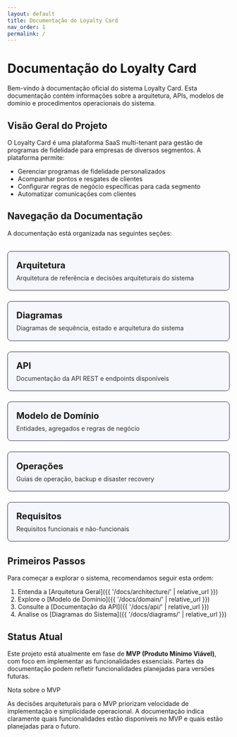 ```yaml
---
layout: default
title: Documentação do Loyalty Card
nav_order: 1
permalink: /
---
```


# Documentação do Loyalty Card

Bem-vindo à documentação oficial do sistema Loyalty Card. Esta documentação contém informações sobre a arquitetura, APIs, modelos de domínio e procedimentos operacionais do sistema.

## Visão Geral do Projeto

O Loyalty Card é uma plataforma SaaS multi-tenant para gestão de programas de fidelidade para empresas de diversos segmentos. A plataforma permite:

- Gerenciar programas de fidelidade personalizados
- Acompanhar pontos e resgates de clientes
- Configurar regras de negócio específicas para cada segmento
- Automatizar comunicações com clientes

## Navegação da Documentação

A documentação está organizada nas seguintes seções:

<div class="docs-grid">
  <a href="{{ '/docs/architecture/' | relative_url }}" class="docs-card">
    <h3>Arquitetura</h3>
    <p>Arquitetura de referência e decisões arquiteturais do sistema</p>
  </a>
  <a href="{{ '/docs/diagrams/' | relative_url }}" class="docs-card">
    <h3>Diagramas</h3>
    <p>Diagramas de sequência, estado e arquitetura do sistema</p>
  </a>
  <a href="{{ '/docs/api/' | relative_url }}" class="docs-card">
    <h3>API</h3>
    <p>Documentação da API REST e endpoints disponíveis</p>
  </a>
  <a href="{{ '/docs/domain/' | relative_url }}" class="docs-card">
    <h3>Modelo de Domínio</h3>
    <p>Entidades, agregados e regras de negócio</p>
  </a>
  <a href="{{ '/docs/operations/' | relative_url }}" class="docs-card">
    <h3>Operações</h3>
    <p>Guias de operação, backup e disaster recovery</p>
  </a>
  <a href="{{ '/docs/requirements/' | relative_url }}" class="docs-card">
    <h3>Requisitos</h3>
    <p>Requisitos funcionais e não-funcionais</p>
  </a>
</div>

## Primeiros Passos

Para começar a explorar o sistema, recomendamos seguir esta ordem:

1. Entenda a [Arquitetura Geral]({{ '/docs/architecture/' | relative_url }})
2. Explore o [Modelo de Domínio]({{ '/docs/domain/' | relative_url }})
3. Consulte a [Documentação da API]({{ '/docs/api/' | relative_url }})
4. Analise os [Diagramas do Sistema]({{ '/docs/diagrams/' | relative_url }})

## Status Atual

Este projeto está atualmente em fase de **MVP (Produto Mínimo Viável)**, com foco em implementar as funcionalidades essenciais. Partes da documentação podem refletir funcionalidades planejadas para versões futuras.

<div class="callout info">
  <p class="callout-title">Nota sobre o MVP</p>
  <p>As decisões arquiteturais para o MVP priorizam velocidade de implementação e simplicidade operacional. A documentação indica claramente quais funcionalidades estão disponíveis no MVP e quais estão planejadas para o futuro.</p>
</div>

<style>
.docs-grid {
  display: grid;
  grid-template-columns: repeat(auto-fill, minmax(280px, 1fr));
  gap: 1.5rem;
  margin: 2rem 0;
}

.docs-card {
  background: rgba(115, 115, 240, 0.05);
  border: 1px solid #2d2d4a;
  padding: 1.2rem;
  border-radius: 8px;
  transition: all 0.3s ease;
  color: inherit !important;
  text-decoration: none !important;
  display: flex;
  flex-direction: column;
}

.docs-card:hover {
  transform: translateY(-3px);
  box-shadow: 0 4px 8px rgba(0,0,0,0.2);
  border-color: var(--link-color);
}

.docs-card h3 {
  margin-top: 0;
  margin-bottom: 0.5rem;
  color: var(--link-color);
  font-size: 1.25rem;
}

.docs-card p {
  margin: 0;
  opacity: 0.9;
}
</style>